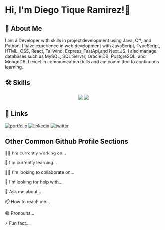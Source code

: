 
# Hi, I'm Diego Tique Ramirez!👋


## 🚀 About Me
I am a Developer with skills in project development using Java, C#, and Python. I have experience in web development with JavaScript, TypeScript, HTML, CSS, React, Tailwind, Express, FastApi,and Next.JS. I also manage databases such as MySQL, SQL Server, Oracle DB, PostgreSQL, and MongoDB. I excel in communication skills and am committed to continuous learning.


## 🛠 Skills
<div align="center">
    <img src="https://skillicons.dev/icons?i=react,mui,html,css,git,cs,github,tailwind,nextjs,docker,jest,kafka" />
    <img src="https://skillicons.dev/icons?i=nodejs,python,javascript,typescript,express,firebase,mongodb,java,postgres,mysql,oracledatabase,spring,redis" /><br>
</div>


## 🔗 Links
[![portfolio](https://img.shields.io/badge/my_portfolio-000?style=for-the-badge&logo=ko-fi&logoColor=white)](https://katherineoelsner.com/)
[![linkedin](https://img.shields.io/badge/linkedin-0A66C2?style=for-the-badge&logo=linkedin&logoColor=white)](https://www.linkedin.com/)
[![twitter](https://img.shields.io/badge/twitter-1DA1F2?style=for-the-badge&logo=twitter&logoColor=white)](https://twitter.com/)


## Other Common Github Profile Sections
👩‍💻 I'm currently working on...

🧠 I'm currently learning...

👯‍♀️ I'm looking to collaborate on...

🤔 I'm looking for help with...

💬 Ask me about...

📫 How to reach me...

😄 Pronouns...

⚡️ Fun fact...

